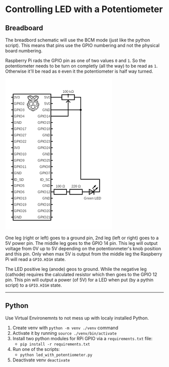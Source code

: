 # Controlling LED with a Potentiometer

## Breadboard

The breadbord schematic will use the BCM mode (just like the python script).
This means that pins use the GPIO numbering and not the physical board numbering.

Raspberry Pi rads the GPIO pin as one of two values `0` and `1`. So the
potentiometer needs to be turn on completly (all the way) to be read as `1`.
Otherwise it'll be read as `0` even it the potentiometer is half way turned.

[![Raspberry with a Potentiometer Controlling LED](./circuit.png)](https://www.circuit-diagram.org/editor/)

One leg (right or left) goes to a ground pin, 2nd leg (left or right) goes
to a 5V power pin. The middle leg goes to the GPIO 14 pin. This leg will output
voltage from 0V up to 5V depending on the potentionmeter's knob position and this pin.
Only when max 5V is output from the middle leg the Raspberry Pi will read a `GPIO.HIGH`
state.

The LED positive leg (anode) geos to ground. While the negative leg (cathode)
requires the calculated resistor which then goes to the GPIO 12 pin. This pin
will output a power (of 5V) for a LED when put (by a pythin script) to a
`GPIO.HIGH` state.

---

## Python

Use Virtual Environemnts to not mess up with localy installed Python.

1. Create venv with `python -m venv ./venv` command
1. Activate it by running `source ./venv/bin/activate`
1. Install two python modules for RPi GPIO via a `requirements.txt` file:
   * `pip install -r requirements.txt`
1. Run one of the scripts:
   * `python led_with_potentiometer.py`
1. Deactivate venv `deactivate`
